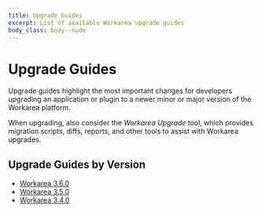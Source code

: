 ```yaml
---
title: Upgrade Guides
excerpt: List of available Workarea upgrade guides
body_class: body--nude
---
```


Upgrade Guides
======================================================================

Upgrade guides highlight the most important changes for developers upgrading an application or plugin to a newer minor or major version of the Workarea platform.

When upgrading, also consider the _Workarea Upgrade_ tool, which provides migration scripts, diffs, reports, and other tools to assist with Workarea upgrades.


Upgrade Guides by Version
----------------------------------------------------------------------

- [Workarea 3.6.0](/upgrade-guides/workarea-3-6-0.html)
- [Workarea 3.5.0](/upgrade-guides/workarea-3-5-0.html)
- [Workarea 3.4.0](/upgrade-guides/workarea-3-4-0.html)
